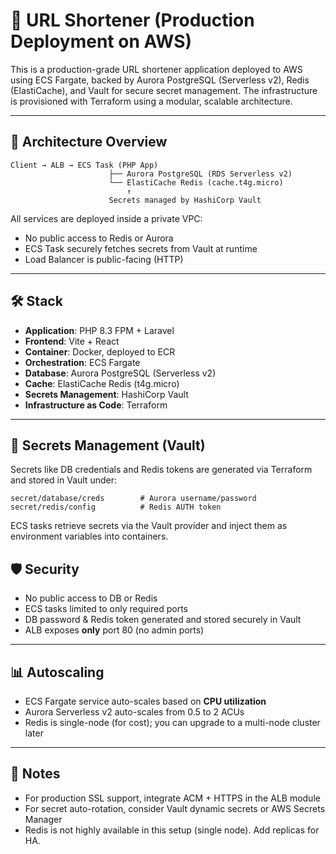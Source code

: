 # 🚀 URL Shortener (Production Deployment on AWS)

This is a production-grade URL shortener application deployed to AWS using ECS Fargate, backed by Aurora PostgreSQL (Serverless v2), Redis (ElastiCache), and Vault for secure secret management. The infrastructure is provisioned with Terraform using a modular, scalable architecture.

---

## 🧱 Architecture Overview

```
Client → ALB → ECS Task (PHP App)
                      ├── Aurora PostgreSQL (RDS Serverless v2)
                      └── ElastiCache Redis (cache.t4g.micro)
                          ↑
                      Secrets managed by HashiCorp Vault
```

All services are deployed inside a private VPC:

- No public access to Redis or Aurora
- ECS Task securely fetches secrets from Vault at runtime
- Load Balancer is public-facing (HTTP)

---

## 🛠️ Stack

- **Application**: PHP 8.3 FPM + Laravel
- **Frontend**: Vite + React
- **Container**: Docker, deployed to ECR
- **Orchestration**: ECS Fargate
- **Database**: Aurora PostgreSQL (Serverless v2)
- **Cache**: ElastiCache Redis (t4g.micro)
- **Secrets Management**: HashiCorp Vault
- **Infrastructure as Code**: Terraform

---

## 🔐 Secrets Management (Vault)

Secrets like DB credentials and Redis tokens are generated via Terraform and stored in Vault under:

```
secret/database/creds        # Aurora username/password
secret/redis/config          # Redis AUTH token
```

ECS tasks retrieve secrets via the Vault provider and inject them as environment variables into containers.

## 🛡 Security

- No public access to DB or Redis
- ECS tasks limited to only required ports
- DB password & Redis token generated and stored securely in Vault
- ALB exposes **only** port 80 (no admin ports)

---

## 📊 Autoscaling

- ECS Fargate service auto-scales based on **CPU utilization**
- Aurora Serverless v2 auto-scales from 0.5 to 2 ACUs
- Redis is single-node (for cost); you can upgrade to a multi-node cluster later

---

## 📌 Notes

- For production SSL support, integrate ACM + HTTPS in the ALB module
- For secret auto-rotation, consider Vault dynamic secrets or AWS Secrets Manager
- Redis is not highly available in this setup (single node). Add replicas for HA.
